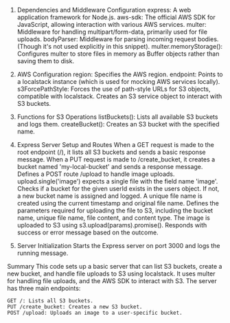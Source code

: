 1. Dependencies and Middleware Configuration
    express: A web application framework for Node.js.
    aws-sdk: The official AWS SDK for JavaScript, allowing interaction with various AWS services.
    multer: Middleware for handling multipart/form-data, primarily used for file uploads.
    bodyParser: Middleware for parsing incoming request bodies. (Though it's not used explicitly in this snippet).
    multer.memoryStorage(): Configures multer to store files in memory as Buffer objects rather than saving them to disk.

2. AWS Configuration
    region: Specifies the AWS region.
    endpoint: Points to a localstack instance (which is used for mocking AWS services locally).
    s3ForcePathStyle: Forces the use of path-style URLs for S3 objects, compatible with localstack.
    Creates an S3 service object to interact with S3 buckets.


3. Functions for S3 Operations
    listBuckets():
    Lists all available S3 buckets and logs them.
    createBucket():
    Creates an S3 bucket with the specified name.

4. Express Server Setup and Routes
    When a GET request is made to the root endpoint (/), it lists all S3 buckets and sends a basic response message.
    When a PUT request is made to /create_bucket, it creates a bucket named 'my-local-bucket' and sends a response message.
    Defines a POST route /upload to handle image uploads.
    upload.single('image') expects a single file with the field name 'image'.
    Checks if a bucket for the given userId exists in the users object.
    If not, a new bucket name is assigned and logged.
    A unique file name is created using the current timestamp and original file name.
    Defines the parameters required for uploading the file to S3, including the bucket name, unique file name, file content, and content type.
    The image is uploaded to S3 using s3.upload(params).promise().
    Responds with success or error message based on the outcome.

5. Server Initialization
    Starts the Express server on port 3000 and logs the running message.


Summary
    This code sets up a basic server that can list S3 buckets, create a new bucket, and handle file uploads to S3 using localstack. It uses multer for handling file uploads, and the AWS SDK to interact with S3. The server has three main endpoints:

    GET /: Lists all S3 buckets.
    PUT /create_bucket: Creates a new S3 bucket.
    POST /upload: Uploads an image to a user-specific bucket.





